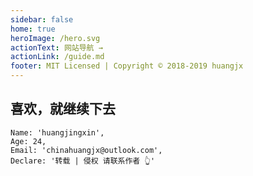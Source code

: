 ```yaml
---
sidebar: false
home: true
heroImage: /hero.svg
actionText: 网站导航 →
actionLink: /guide.md
footer: MIT Licensed | Copyright © 2018-2019 huangjx
---
```


## 喜欢，就继续下去

```js{3}
Name: 'huangjingxin',
Age: 24,
Email: 'chinahuangjx@outlook.com',
Declare: '转载 | 侵权 请联系作者 👆'
```


